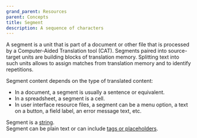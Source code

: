 ```yaml
---
grand_parent: Resources
parent: Concepts
title: Segment
description: A sequence of characters
---
```


A segment is a unit that is part of a document or other file that is processed by a Computer-Aided Translation tool (CAT).
Segments paired into source-target units are building blocks of translation memory. 
Splitting text into such units allows to assign matches from translation memory and to identify repetitions.

Segment content depends on the type of translated content:
- In a document, a segment is usually a sentence or equivalent.
- In a spreadsheet, a segment is a cell.
- In user interface resource files, a segment can be a menu option, a text on a button, a field label, an error message text, etc.

Segment is a [string](string.md).  
Segment can be plain text or can include [tags or placeholders](../applications/advanced-concepts/tags-and-placeholders.md).